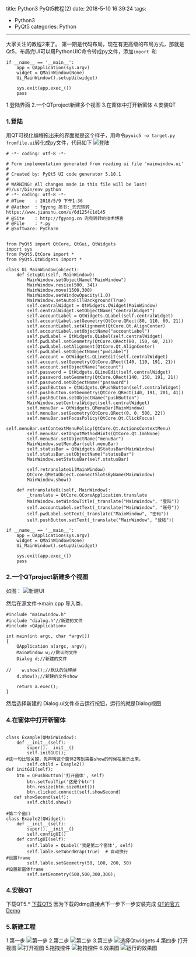 title: Python3 PyQt5教程(2)
date: 2018-5-10 16:39:24
tags: 
- Python3 
- PyQt5
categories: Python 
---
大家关注的教程2来了。
第一期是代码布局，现在有更高级的布局方式，那就是Qt5，布局完UI可以用PythonUIC命令转成py文件，添加`import `和

```
if __name__ == '__main__':
    app = QApplication(sys.argv)
    widget = QMainWindow(None)
    Ui_MainWindow().setupUi(widget)

    sys.exit(app.exec_())
    pass
```


1.登陆界面
2.一个QTproject新建多个视图
3.在窗体中打开新窗体
4.安装QT
### 1.登陆

用QT可视化编程拖出来的界面就是这个样子，用命令`pyuic5 -o target.py fromfile.ui`转化成py文件，代码如下
![登陆](../1.png)


```
# -*- coding: utf-8 -*-

# Form implementation generated from reading ui file 'mainwindow.ui'
#
# Created by: PyQt5 UI code generator 5.10.1
#
# WARNING! All changes made in this file will be lost!
#!/usr/bin/env python
# -*- coding: utf-8 -*-
# @Time    : 2018/5/9 下午1:36
# @Author  : fgyong 简书:_兜兜转转_  https://www.jianshu.com/u/6d1254c1d145
# @Site    : http://fgyong.cn 兜兜转转的技术博客
# @File    : *.py
# @Software: PyCharm


from PyQt5 import QtCore, QtGui, QtWidgets
import sys
from PyQt5.QtCore import *
from PyQt5.QtWidgets import *

class Ui_MainWindow(object):
    def setupUi(self, MainWindow):
        MainWindow.setObjectName("MainWindow")
        MainWindow.resize(500, 341)
        MainWindow.move(1500,300)
        MainWindow.setWindowOpacity(1.0)
        MainWindow.setAutoFillBackground(True)
        self.centralWidget = QtWidgets.QWidget(MainWindow)
        self.centralWidget.setObjectName("centralWidget")
        self.accountLabel = QtWidgets.QLabel(self.centralWidget)
        self.accountLabel.setGeometry(QtCore.QRect(80, 110, 60, 21))
        self.accountLabel.setAlignment(QtCore.Qt.AlignCenter)
        self.accountLabel.setObjectName("accountLabel")
        self.pwdLabel = QtWidgets.QLabel(self.centralWidget)
        self.pwdLabel.setGeometry(QtCore.QRect(80, 150, 60, 21))
        self.pwdLabel.setAlignment(QtCore.Qt.AlignCenter)
        self.pwdLabel.setObjectName("pwdLabel")
        self.account = QtWidgets.QLineEdit(self.centralWidget)
        self.account.setGeometry(QtCore.QRect(140, 110, 191, 21))
        self.account.setObjectName("account")
        self.password = QtWidgets.QLineEdit(self.centralWidget)
        self.password.setGeometry(QtCore.QRect(140, 150, 191, 21))
        self.password.setObjectName("password")
        self.pushButton = QtWidgets.QPushButton(self.centralWidget)
        self.pushButton.setGeometry(QtCore.QRect(140, 191, 201, 41))
        self.pushButton.setObjectName("pushButton")
        MainWindow.setCentralWidget(self.centralWidget)
        self.menuBar = QtWidgets.QMenuBar(MainWindow)
        self.menuBar.setGeometry(QtCore.QRect(0, 0, 500, 22))
        self.menuBar.setFocusPolicy(QtCore.Qt.ClickFocus)
        self.menuBar.setContextMenuPolicy(QtCore.Qt.ActionsContextMenu)
        self.menuBar.setInputMethodHints(QtCore.Qt.ImhNone)
        self.menuBar.setObjectName("menuBar")
        MainWindow.setMenuBar(self.menuBar)
        self.statusBar = QtWidgets.QStatusBar(MainWindow)
        self.statusBar.setObjectName("statusBar")
        MainWindow.setStatusBar(self.statusBar)

        self.retranslateUi(MainWindow)
        QtCore.QMetaObject.connectSlotsByName(MainWindow)
        MainWindow.show()

    def retranslateUi(self, MainWindow):
        _translate = QtCore.QCoreApplication.translate
        MainWindow.setWindowTitle(_translate("MainWindow", "登陆"))
        self.accountLabel.setText(_translate("MainWindow", "账号"))
        self.pwdLabel.setText(_translate("MainWindow", "密码"))
        self.pushButton.setText(_translate("MainWindow", "登陆"))

if __name__ == '__main__':
    app = QApplication(sys.argv)
    widget = QMainWindow(None)
    Ui_MainWindow().setupUi(widget)

    sys.exit(app.exec_())
    pass

```


###  2.一个QTproject新建多个视图
如图：
![新建UI](https://upload-images.jianshu.io/upload_images/783986-8a352a0f49882a02.png?imageMogr2/auto-orient/strip%7CimageView2/2/w/1240)

然后在源文件->main.cpp 导入类，
```
#include "mainwindow.h"
#include "dialog.h"//新建的文件
#include <QApplication>

int main(int argc, char *argv[])
{
    QApplication a(argc, argv);
    MainWindow w;//默认的文件
    Dialog d;//新建的文件

//    w.show();//默认的注释掉
    d.show();//新建的文件show

    return a.exec();
}
```
然后选择新建的 Dialog.ui文件点击运行按钮，运行的就是Dialog视图

### 4.在窗体中打开新窗体
```

class Example(QMainWindow):
    def __init__(self):
        super().__init__()
        self.initGUI();
#这一句比较关键，先声明这个窗体2等到需要show的时候在展示出来。
        self.child = Exaple2()
def initGUI(self):
    btn = QPushButton('打开窗体', self)
        btn.setToolTip('这是个btn')
        btn.resize(btn.sizeHint())
        btn.clicked.connect(self.showSecond)
   def showSecond(self):
        self.child.show()

#第二个窗口
class Exaple2(QWidget):
    def __init__(self):
        super().__init__()
        self.configUI()
    def configUI(self):
        self.lable = QLabel('我是第二个窗体', self)
        self.lable.setWordWrap(True)  # 自动换行
#设置frame
        self.lable.setGeometry(50, 100, 200, 50)
#设置新窗体frame
        self.setGeometry(500,500,300,300);
```
### 4.安装QT
下载QT5.*
[下载QT5](http://mirrors.ocf.berkeley.edu/qt/archive/qt/5.8/5.8.0/qt-opensource-mac-x64-clang-5.8.0.dmg)
因为下载的dmg直接点下一步下一步安装完成
[QT的官方Demo](http://doc.qt.io/archives/qt-4.8/demos.html)
### 5.新建工程
1.第一步
![第一步](../2.png)
2.第二步
![第二步](../3.png)
3.第三步
![选择Qtwidgets](../4.png)
4.第四步 打开视图
![打开视图](../5.png)
5.拖拽控件
![拖拽控件](../6.png)
6.效果图
![运行的效果图](../7.png)
